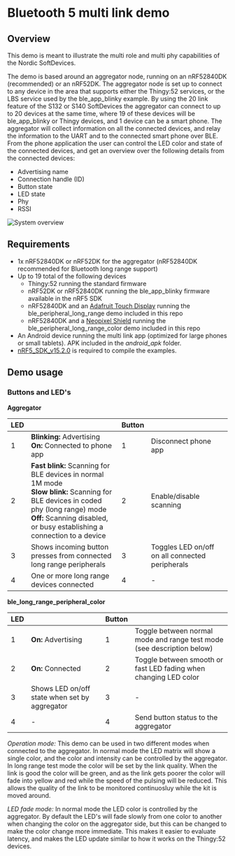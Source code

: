 # Bluetooth 5 multi link demo
## Overview
This demo is meant to illustrate the multi role and multi phy capabilities of the Nordic SoftDevices.

The demo is based around an aggregator node, running on an nRF52840DK (recommended) or an nRF52DK. 
The aggregator node is set up to connect to any device in the area that supports either the Thingy:52 services, or the LBS service used by the ble_app_blinky example. By using the 20 link feature of the S132 or S140 SoftDevices the aggregator can connect to up to 20 devices at the same time, where 19 of these devices will be ble_app_blinky or Thingy devices, and 1 device can be a smart phone. 
The aggregator will collect information on all the connected devices, and relay the information to the UART and to the connected smart phone over BLE. From the phone application the user can control the LED color and state of the connected devices, and get an overview over the following details from the connected devices:
- Advertising name
- Connection handle (ID) 
- Button state
- LED state
- Phy
- RSSI

![System overview](https://github.com/NordicSemiconductor/nrf52-ble-multi-link-multi-role/blob/master/pics/overview.png)

## Requirements
- 1x nRF52840DK or nRF52DK for the aggregator (nRF52840DK recommended for Bluetooth long range support)
- Up to 19 total of the following devices
  - Thingy:52 running the standard firmware
  - nRF52DK or nRF52840DK running the ble_app_blinky firmware available in the nRF5 SDK
  - nRF52840DK and an [Adafruit Touch Display](https://www.adafruit.com/product/1947) running the ble_peripheral_long_range demo included in this repo
  - nRF52840DK and a [Neopixel Shield](https://www.adafruit.com/product/1430) running the ble_peripheral_long_range_color demo included in this repo
- An Android device running the multi link app (optimized for large phones or small tablets). APK included in the *android_apk* folder. 
- [nRF5_SDK_v15.2.0](http://developer.nordicsemi.com/nRF5_SDK/nRF5_SDK_v15.x.x/nRF5_SDK_15.2.0_9412b96.zip) is required to compile the examples.

## Demo usage
### Buttons and LED's
**Aggregator**

| LED |                 | Button |          |
| --- | --------------- | ------ | -------- |
| 1 | **Blinking:** Advertising <br>**On:** Connected to phone app | 1 | Disconnect phone app |
| 2 | **Fast blink:** Scanning for BLE devices in normal 1M mode <br>**Slow blink:** Scanning for BLE devices in coded phy (long range) mode <br>**Off:** Scanning disabled, or busy establishing a connection to a device | 2 | Enable/disable scanning | 
| 3 | Shows incoming button presses from connected long range peripherals | 3 | Toggles LED on/off on all connected peripherals | 
| 4 | One or more long range devices connected | 4 | - |

**ble_long_range_peripheral_color**

| LED |                 | Button |          |
| --- | --------------- | ------ | -------- |
| 1 | **On:** Advertising | 1 | Toggle between normal mode and range test mode (see description below) |
| 2 | **On:** Connected   | 2 | Toggle between smooth or fast LED fading when changing LED color |
| 3 | Shows LED on/off state when set by aggregator | 3 | - |
| 4 | - | 4 | Send button status to the aggregator | 

*Operation mode:* This demo can be used in two different modes when connected to the aggregator. In normal mode the LED matrix will show a single color, and the color and intensity can be controlled by the aggregator. In long range test mode the color will be set by the link quality. When the link is good the color will be green, and as the link gets poorer the color will fade into yellow and red while the speed of the pulsing will be reduced. This allows the quality of the link to be monitored continuosluy while the kit is moved around. 

*LED fade mode:* In normal mode the LED color is controlled by the aggregator. By default the LED's will fade slowly from one color to another when changing the color on the aggregator side, but this can be changed to make the color change more immediate. This makes it easier to evaluate latency, and makes the LED update similar to how it works on the Thingy:52 devices. 
